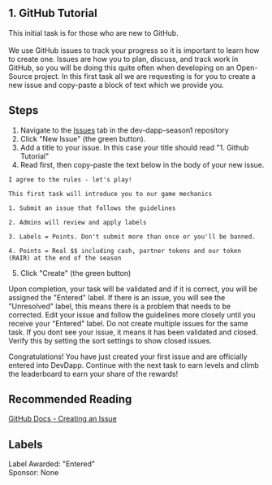 ## 1. GitHub Tutorial

This initial task is for those who are new to GitHub.\
\
We use GitHub issues to track your progress so it is important to learn how to create one. Issues are how you to plan, discuss, and track work in GitHub, so you will be doing this quite often when developing on an Open-Source project. In this first task all we are requesting is for you to create a new issue and copy-paste a block of text which we provide you.

## Steps
1. Navigate to the [Issues](https://github.com/rairprotocol/dev-dapp-season1/issues) tab in the dev-dapp-season1 repository
2. Click "New Issue" (the green button).
3. Add a title to your issue. In this case your title should read "1. Github Tutorial"
4. Read first, then copy-paste the text below in the body of your new issue.

```
I agree to the rules - let's play!

This first task will introduce you to our game mechanics

1. Submit an issue that follows the guidelines

2. Admins will review and apply labels

3. Labels = Points. Don't submit more than once or you'll be banned.

4. Points = Real $$ including cash, partner tokens and our token (RAIR) at the end of the season
```
5. Click "Create" (the green button)

Upon completion, your task will be validated and if it is correct, you will be assigned the "Entered" label. If there is an issue, you will see the "Unresolved" label, this means there is a problem that needs to be corrected. Edit your issue and follow the guidelines more closely until you receive your "Entered" label. Do not create multiple issues for the same task. If you dont see your issue, it means it has been validated and closed. Verify this by setting the sort settings to show closed issues.

Congratulations! You have just created your first issue and are officially entered into DevDapp. Continue with the next task to earn levels and climb the leaderboard to earn your share of the rewards!

## Recommended Reading 
[GitHub Docs - Creating an Issue](https://docs.github.com/en/issues/tracking-your-work-with-issues/using-issues/creating-an-issue)

## Labels
Label Awarded: "Entered"\
Sponsor: None
